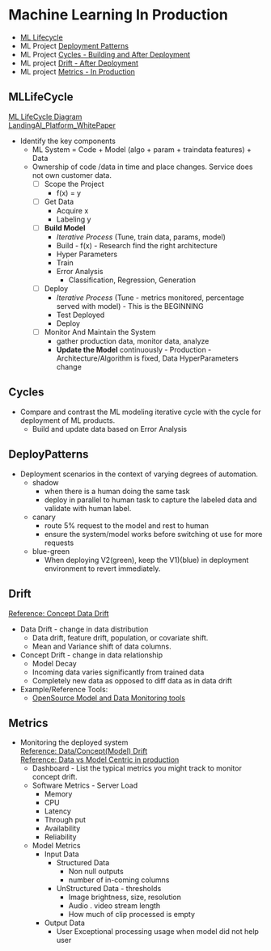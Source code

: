 # Machine Learning In Production
- [ML Lifecycle](#mllifecycle)
- ML Project [Deployment Patterns](#deploypatterns)
- ML Project [Cycles - Building and After Deployment](#cycles)
- ML project [Drift - After Deployment](#drift) 
- ML project [Metrics - In Production](#metrics) 

## MLLifeCycle
[ML LifeCycle Diagram](./MLLifeCycle.png) </br>
[LandingAI_Platform_WhitePaper](https://landing.ai/wp-content/uploads/2021/06/LandingAI_Platform_WhitePaper.pdf) </br>
- Identify the key components 
  - ML System = Code + Model (algo + param + traindata features) + Data 
  - Ownership of code /data in time and place changes. Service does not own customer data.
    - [ ] Scope the Project
       - f(x) = y 
    - [ ] Get Data 
      - Acquire x
      - Labeling y
    - [ ] **Build Model** 
      - *Iterative Process* (Tune, train data, params, model)  
      - Build - f(x) - Research find the right architecture
      - Hyper Parameters 
      - Train
      - Error Analysis 
        - Classification, Regression, Generation
    - [ ] Deploy 
      - *Iterative Process* (Tune - metrics monitored, percentage served with model) - This is the BEGINNING
      - Test Deployed
      - Deploy
    - [ ] Monitor And Maintain the System
      - gather production data, monitor data, analyze 
      - **Update the Model** continuously - Production - Architecture/Algorithm is fixed, Data HyperParameters change 

## Cycles 
- Compare and contrast the ML modeling iterative cycle with the cycle for deployment of ML products.
  - Build and update data based on Error Analysis
    
## DeployPatterns
- Deployment scenarios in the context of varying degrees of automation.
  - shadow 
      - when there is a human doing the same task
      - deploy in parallel to human task to capture the labeled data and validate with human label.
  - canary
      - route 5% request to the model and rest to human
      - ensure the system/model works before switching ot use for more requests 
  - blue-green
      - When deploying V2(green), keep the V1)(blue) in deployment environment to revert immediately.
  
## Drift
[Reference: Concept Data Drift](https://towardsdatascience.com/machine-learning-in-production-why-you-should-care-about-data-and-concept-drift-d96d0bc907fb)
  - Data Drift - change in data distribution
      - Data drift, feature drift, population, or covariate shift. 
      - Mean and Variance shift of data columns.
  - Concept Drift - change in data relationship 
      - Model Decay
      - Incoming data varies significantly from trained data
      - Completely new data as opposed to diff data as in data drift 
  - Example/Reference Tools:
      - [OpenSource Model and Data Monitoring tools](https://github.com/evidentlyai/evidently)

## Metrics
- Monitoring the deployed system </br>
[Reference: Data/Concept(Model) Drift](https://christophergs.com/machine%20learning/2020/03/14/how-to-monitor-machine-learning-models/) </br>
[Reference: Data vs Model Centric in production](https://www.youtube.com/watch?v=06-AZXmwHjo)  </br>
  - Dashboard - List the typical metrics you might track to monitor concept drift.
  - Software Metrics - Server Load  
      - Memory
      - CPU
      - Latency
      - Through put
      - Availability
      - Reliability
  - Model Metrics
    - Input Data 
      - Structured Data
          - Non null outputs
          - number of in-coming columns
      - UnStructured Data - thresholds
          - Image brightness, size, resolution
          - Audio . video stream length
          - How much of clip processed is empty
    - Output Data
      - User Exceptional processing usage when model did not help user
